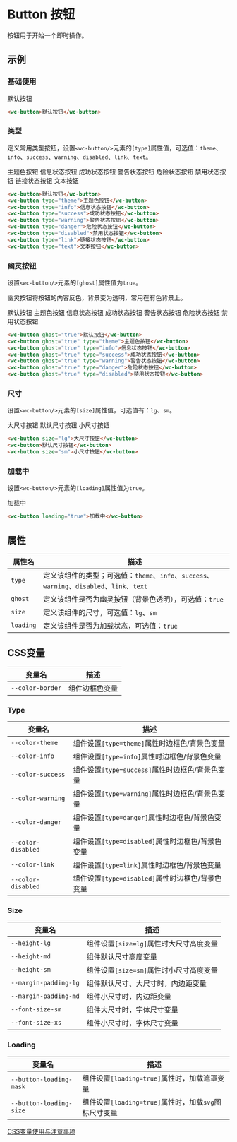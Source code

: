 # Button 按钮

按钮用于开始一个即时操作。

## 示例

### 基础使用

<output data-lang="示例">
    <wc-button type="">默认按钮</wc-button>
</output>

```html
<wc-button>默认按钮</wc-button>
```

### 类型

定义常用类型按钮，设置`<wc-button/>`元素的`[type]`属性值，可选值：`theme`、`info`、`success`、`warning`、`disabled`、`link`、`text`。

<output data-lang="示例">
    <wc-button type="theme">主题色按钮</wc-button>
    <wc-button type="info">信息状态按钮</wc-button>
    <wc-button type="success">成功状态按钮</wc-button>
    <wc-button type="warning">警告状态按钮</wc-button>
    <wc-button type="danger">危险状态按钮</wc-button>
    <wc-button type="disabled">禁用状态按钮</wc-button>
    <wc-button type="link">链接状态按钮</wc-button>
    <wc-button type="text">文本按钮</wc-button>
</output>

```html
<wc-button>默认按钮</wc-button>
<wc-button type="theme">主题色按钮</wc-button>
<wc-button type="info">信息状态按钮</wc-button>
<wc-button type="success">成功状态按钮</wc-button>
<wc-button type="warning">警告状态按钮</wc-button>
<wc-button type="danger">危险状态按钮</wc-button>
<wc-button type="disabled">禁用状态按钮</wc-button>
<wc-button type="link">链接状态按钮</wc-button>
<wc-button type="text">文本按钮</wc-button>
```

### 幽灵按钮

设置`<wc-button/>`元素的`[ghost]`属性值为`true`。

幽灵按钮将按钮的内容反色，背景变为透明，常用在有色背景上。

<output data-lang="示例">
    <wc-button ghost="true" type="">默认按钮</wc-button>
    <wc-button ghost="true" type="theme">主题色按钮</wc-button>
    <wc-button ghost="true" type="info">信息状态按钮</wc-button>
    <wc-button ghost="true" type="success">成功状态按钮</wc-button>
    <wc-button ghost="true" type="warning">警告状态按钮</wc-button>
    <wc-button ghost="true" type="danger">危险状态按钮</wc-button>
    <wc-button ghost="true" type="disabled">禁用状态按钮</wc-button>
</output>

```html
<wc-button ghost="true">默认按钮</wc-button>
<wc-button ghost="true" type="theme">主题色按钮</wc-button>
<wc-button ghost="true" type="info">信息状态按钮</wc-button>
<wc-button ghost="true" type="success">成功状态按钮</wc-button>
<wc-button ghost="true" type="warning">警告状态按钮</wc-button>
<wc-button ghost="true" type="danger">危险状态按钮</wc-button>
<wc-button ghost="true" type="disabled">禁用状态按钮</wc-button>
```

### 尺寸

设置`<wc-button/>`元素的`[size]`属性值，可选值有：`lg`、`sm`。

<output data-lang="示例">
    <wc-button size="lg">大尺寸按钮</wc-button>
    <wc-button>默认尺寸按钮</wc-button>
    <wc-button size="sm">小尺寸按钮</wc-button>
</output>

```html
<wc-button size="lg">大尺寸按钮</wc-button>
<wc-button>默认尺寸按钮</wc-button>
<wc-button size="sm">小尺寸按钮</wc-button>
```

### 加载中

设置`<wc-button/>`元素的`[loading]`属性值为`true`。

<output data-lang="示例">
    <wc-button loading="true">加载中</wc-button>
</output>

```html
<wc-button loading="true">加载中</wc-button>
```

## 属性

| 属性名 | 描述 |
| --- | --- |
| `type` | 定义该组件的类型；可选值：`theme`、`info`、`success`、`warning`、`disabled`、`link`、`text` |
| `ghost` | 定义该组件是否为幽灵按钮（背景色透明），可选值：`true`|
| `size` | 定义该组件的尺寸，可选值：`lg`、`sm` |
| `loading` | 定义该组件是否为加载状态，可选值：`true`|

## CSS变量

| 变量名 | 描述 |
| --- | --- |
| `--color-border` | 组件边框色变量 |

### Type

| 变量名 | 描述 |
| --- | --- |
| `--color-theme` | 组件设置`[type=theme]`属性时边框色/背景色变量 |
| `--color-info` | 组件设置`[type=info]`属性时边框色/背景色变量 |
| `--color-success` | 组件设置`[type=success]`属性时边框色/背景色变量 |
| `--color-warning` | 组件设置`[type=warning]`属性时边框色/背景色变量 |
| `--color-danger` | 组件设置`[type=danger]`属性时边框色/背景色变量 |
| `--color-disabled` | 组件设置`[type=disabled]`属性时边框色/背景色变量 |
| `--color-link` | 组件设置`[type=link]`属性时边框色/背景色变量 |
| `--color-disabled` | 组件设置`[type=disabled]`属性时边框色/背景色变量 |

### Size

| 变量名 | 描述 |
| --- | --- |
| `--height-lg` | 组件设置`[size=lg]`属性时大尺寸高度变量 |
| `--height-md` | 组件默认尺寸高度变量 |
| `--height-sm` | 组件设置`[size=sm]`属性时小尺寸高度变量 |
| `--margin-padding-lg` | 组件默认尺寸、大尺寸时，内边距变量 |
| `--margin-padding-md` | 组件小尺寸时，内边距变量 |
| `--font-size-sm` | 组件大尺寸时，字体尺寸变量 |
| `--font-size-xs` | 组件小尺寸时，字体尺寸变量 |

### Loading

| 变量名 | 描述 |
| --- | --- |
| `--button-loading-mask` | 组件设置`[loading=true]`属性时，加载遮罩变量 |
| `--button-loading-size` | 组件设置`[loading=true]`属性时，加载`svg`图标尺寸变量 |

[CSS变量使用与注意事项](/css-variable)
